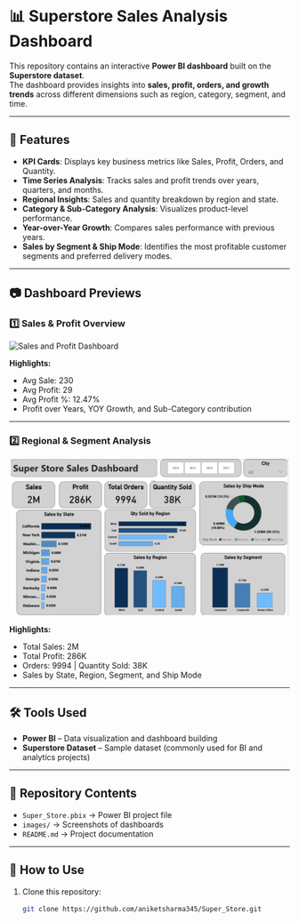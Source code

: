 # 📊 Superstore Sales Analysis Dashboard

This repository contains an interactive **Power BI dashboard** built on the **Superstore dataset**.  
The dashboard provides insights into **sales, profit, orders, and growth trends** across different dimensions such as region, category, segment, and time.  

---

## 🚀 Features
- **KPI Cards**: Displays key business metrics like Sales, Profit, Orders, and Quantity.
- **Time Series Analysis**: Tracks sales and profit trends over years, quarters, and months.
- **Regional Insights**: Sales and quantity breakdown by region and state.
- **Category & Sub-Category Analysis**: Visualizes product-level performance.
- **Year-over-Year Growth**: Compares sales performance with previous years.
- **Sales by Segment & Ship Mode**: Identifies the most profitable customer segments and preferred delivery modes.

---

## 📷 Dashboard Previews

### 1️⃣ Sales & Profit Overview
![Sales and Profit Dashboard](images/dashboard1.png)

**Highlights:**
- Avg Sale: 230  
- Avg Profit: 29  
- Avg Profit %: 12.47%  
- Profit over Years, YOY Growth, and Sub-Category contribution  

---

### 2️⃣ Regional & Segment Analysis
![Regional Dashboard](https://github.com/aniketsharma345/Super_Store/blob/main/super_store1.png)

**Highlights:**
- Total Sales: 2M  
- Total Profit: 286K  
- Orders: 9994 | Quantity Sold: 38K  
- Sales by State, Region, Segment, and Ship Mode  

---

## 🛠️ Tools Used
- **Power BI** – Data visualization and dashboard building  
- **Superstore Dataset** – Sample dataset (commonly used for BI and analytics projects)  

---

## 📂 Repository Contents
- `Super_Store.pbix` → Power BI project file  
- `images/` → Screenshots of dashboards  
- `README.md` → Project documentation  

---

## 📌 How to Use
1. Clone this repository:
   ```bash
   git clone https://github.com/aniketsharma345/Super_Store.git
